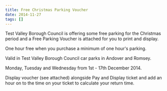 ```yaml
---
title: Free Christmas Parking Voucher
date: 2014-11-27
tags: []
---
```

Test Valley Borough Council is offering some free parking for the Christmas period and a Free Parking Voucher is attached for you to print and display.

One hour free when you purchase a minimum of one hour's parking.

Valid in Test Valley Borough Council car parks in Andover and Romsey.

Monday, Tuesday and Wednesday from 1st - 17th December 2014.

Display voucher (see attached) alongside Pay and Display ticket and add an hour on to the time on your ticket to calculate your return time.

